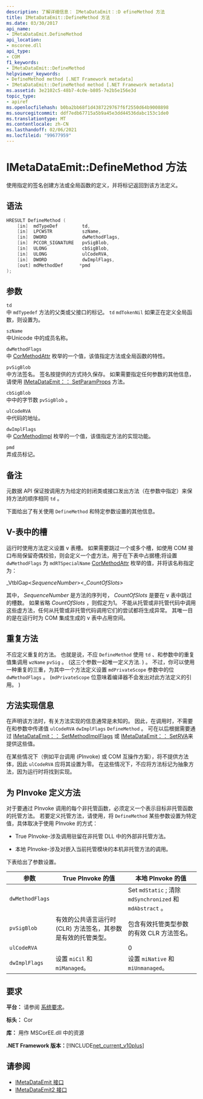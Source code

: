```yaml
---
description: 了解详细信息： IMetaDataEmit：:D efineMethod 方法
title: IMetaDataEmit::DefineMethod 方法
ms.date: 03/30/2017
api_name:
- IMetaDataEmit.DefineMethod
api_location:
- mscoree.dll
api_type:
- COM
f1_keywords:
- IMetaDataEmit::DefineMethod
helpviewer_keywords:
- DefineMethod method [.NET Framework metadata]
- IMetaDataEmit::DefineMethod method [.NET Framework metadata]
ms.assetid: 3e2102c5-48b7-4c0e-b805-7e2b5e156e3d
topic_type:
- apiref
ms.openlocfilehash: b0ba2bb68f1d4387229767f6f2550d64b9008898
ms.sourcegitcommit: ddf7edb67715a5b9a45e3dd44536dabc153c1de0
ms.translationtype: MT
ms.contentlocale: zh-CN
ms.lasthandoff: 02/06/2021
ms.locfileid: "99677959"
---
```

# <a name="imetadataemitdefinemethod-method"></a>IMetaDataEmit::DefineMethod 方法

使用指定的签名创建方法或全局函数的定义，并将标记返回到该方法定义。  
  
## <a name="syntax"></a>语法  
  
```cpp  
HRESULT DefineMethod (
    [in]  mdTypeDef         td,
    [in]  LPCWSTR           szName,
    [in]  DWORD             dwMethodFlags,
    [in]  PCCOR_SIGNATURE   pvSigBlob,
    [in]  ULONG             cbSigBlob,
    [in]  ULONG             ulCodeRVA,
    [in]  DWORD             dwImplFlags,
    [out] mdMethodDef      *pmd  
);  
```  
  
## <a name="parameters"></a>参数  

 `td`  
 中 `mdTypedef` 方法的父类或父接口的标记。 `td` `mdTokenNil` 如果正在定义全局函数，则设置为。  
  
 `szName`  
 中Unicode 中的成员名称。  
  
 `dwMethodFlags`  
 中 [CorMethodAttr](cormethodattr-enumeration.md) 枚举的一个值，该值指定方法或全局函数的特性。  
  
 `pvSigBlob`  
 中方法签名。 签名按提供的方式持久保存。 如果需要指定任何参数的其他信息，请使用 [IMetaDataEmit：： SetParamProps](imetadataemit-setparamprops-method.md) 方法。  
  
 `cbSigBlob`  
 中中的字节数 `pvSigBlob` 。  
  
 `ulCodeRVA`  
 中代码的地址。  
  
 `dwImplFlags`  
 中 [CorMethodImpl](cormethodimpl-enumeration.md) 枚举的一个值，该值指定方法的实现功能。  
  
 `pmd`  
 弄成员标记。  
  
## <a name="remarks"></a>备注  

 元数据 API 保证按调用方为给定的封闭类或接口发出方法（在参数中指定）来保持方法的顺序相同 `td` 。  
  
 下面给出了有关使用 `DefineMethod` 和特定参数设置的其他信息。  
  
## <a name="slots-in-the-v-table"></a>V-表中的槽  

 运行时使用方法定义设置 v 表槽。 如果需要跳过一个或多个槽，如使用 COM 接口布局保留奇偶校验，则会定义一个虚方法，用于在下表中占据槽;将设置 `dwMethodFlags` 为 `mdRTSpecialName` [CorMethodAttr](cormethodattr-enumeration.md) 枚举的值，并将该名称指定为：  
  
 _VtblGap\<*SequenceNumber*>\<\_*CountOfSlots*>
  
 其中， *SequenceNumber* 是方法的序列号， *CountOfSlots* 是要在 v 表中跳过的槽数。 如果省略 *CountOfSlots* ，则假定为1。 不能从托管或非托管代码中调用这些虚方法，任何从托管或非托管代码调用它们的尝试都将生成异常。 其唯一目的是在运行时为 COM 集成生成的 v 表中占用空间。  
  
## <a name="duplicate-methods"></a>重复方法  

 不应定义重复的方法。 也就是说，不应 `DefineMethod` 使用 `td` 、和参数中的重复值集调用 `wzName` `pvSig` 。  (这三个参数一起唯一定义方法. ) 。 不过，你可以使用一种重复的三重，为其中一个方法定义设置 `mdPrivateScope` 参数中的位 `dwMethodFlags` 。  (`mdPrivateScope` 位意味着编译器不会发出对此方法定义的引用。 )   
  
## <a name="method-implementation-information"></a>方法实现信息  

 在声明该方法时，有关方法实现的信息通常是未知的。 因此，在调用时，不需要在和参数中传递值 `ulCodeRVA` `dwImplFlags` `DefineMethod` 。 可在以后根据需要通过 [IMetaDataEmit：： SetMethodImplFlags](imetadataemit-setmethodimplflags-method.md) 或 [IMetaDataEmit：： SetRVA](imetadataemit-setrva-method.md)来提供这些值。  
  
 在某些情况下（例如平台调用 (PInvoke) 或 COM 互操作方案），将不提供方法体，因此 `ulCodeRVA` 应将其设置为零。 在这些情况下，不应将方法标记为抽象方法，因为运行时将找到实现。  
  
## <a name="defining-a-method-for-pinvoke"></a>为 PInvoke 定义方法  

 对于要通过 PInvoke 调用的每个非托管函数，必须定义一个表示目标非托管函数的托管方法。 若要定义托管方法，请使用，将 `DefineMethod` 某些参数设置为特定值，具体取决于使用 PInvoke 的方式：  
  
- True PInvoke-涉及调用驻留在非托管 DLL 中的外部非托管方法。  
  
- 本地 PInvoke-涉及对嵌入当前托管模块的本机非托管方法的调用。  
  
 下表给出了参数设置。  
  
|参数|True PInvoke 的值|本地 PInvoke 的值|  
|---------------|-----------------------------|------------------------------|  
|`dwMethodFlags`||Set `mdStatic` ; 清除 `mdSynchronized` 和 `mdAbstract` 。|  
|`pvSigBlob`|有效的公共语言运行时 (CLR) 方法签名，其参数是有效的托管类型。|包含有效托管类型参数的有效 CLR 方法签名。|  
|`ulCodeRVA`||0|  
|`dwImplFlags`|设置 `miCil` 和 `miManaged`。|设置 `miNative` 和 `miUnmanaged`。|  
  
## <a name="requirements"></a>要求  

 **平台：** 请参阅 [系统要求](../../get-started/system-requirements.md)。  
  
 **标头：** Cor  
  
 **库：** 用作 MSCorEE.dll 中的资源  
  
 **.NET Framework 版本：**[!INCLUDE[net_current_v10plus](../../../../includes/net-current-v10plus-md.md)]  
  
## <a name="see-also"></a>请参阅

- [IMetaDataEmit 接口](imetadataemit-interface.md)
- [IMetaDataEmit2 接口](imetadataemit2-interface.md)
